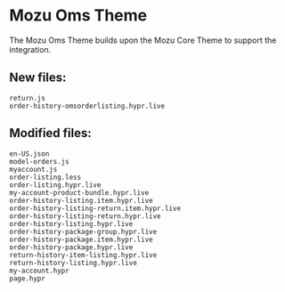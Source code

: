 ﻿# Mozu Oms Theme

The Mozu Oms Theme builds upon the Mozu Core Theme to support the integration.

## New files:
    return.js
    order-history-omsorderlisting.hypr.live

## Modified files:
    en-US.json
    model-orders.js
    myaccount.js
    order-listing.less
    order-listing.hypr.live
    my-account-product-bundle.hypr.live
    order-history-listing.item.hypr.live
    order-history-listing-return.item.hypr.live
    order-history-listing-return.hypr.live
    order-history-listing.hypr.live
    order-history-package-group.hypr.live
    order-history-package.item.hypr.live
    order-history-package.hypr.live
    return-history-item-listing.hypr.live
    return-history-listing.hypr.live
    my-account.hypr
    page.hypr

